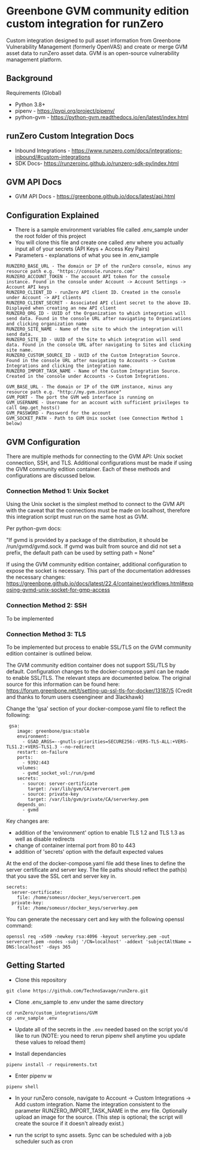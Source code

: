 # Greenbone GVM community edition custom integration for runZero
Custom integration designed to pull asset information from Greenbone Vulnerability Management (formerly OpenVAS) and create or merge GVM asset data to runZero asset data. GVM is an open-source vulnerability management platform.

## Background

Requirements (Global)

- Python 3.8+
- pipenv - https://pypi.org/project/pipenv/
- python-gvm - https://python-gvm.readthedocs.io/en/latest/index.html

## runZero Custom Integration Docs

- Inbound Integrations - https://www.runzero.com/docs/integrations-inbound/#custom-integrations
- SDK Docs- https://runzeroinc.github.io/runzero-sdk-py/index.html

## GVM API Docs

- GVM API Docs - https://greenbone.github.io/docs/latest/api.html

## Configuration Explained

- There is a sample environment variables file called .env_sample under the root folder of this project
- You will clone this file and create one called .env where you actually input all of your secrets (API Keys + Access Key Pairs)
- Parameters - explanations of what you see in .env_sample

```
RUNZERO_BASE_URL - The domain or IP of the runZero console, minus any resource path e.g. "https://console.runzero.com"
RUNZERO_ACCOUNT_TOKEN - The account API token for the console instance. Found in the console under Account -> Account Settings -> Account API keys
RUNZERO_CLIENT_ID - runZero API client ID. Created in the console under Account -> API clients
RUNZERO_CLIENT_SECRET - Associated API client secret to the above ID. Displayed when creating an new API client
RUNZERO_ORG_ID - UUID of the Organization to which integration will send data. Found in the console URL after navigating to Organizations and clicking organization name
RUNZERO_SITE_NAME - Name of the site to which the integration will send data.  
RUNZERO_SITE_ID - UUID of the Site to which integration will send data. Found in the console URL after navigating to Sites and clicking site name.
RUNZERO_CUSTOM_SOURCE_ID - UUID of the Custom Integration Source. Found in the console URL after navigating to Accounts -> Custom Integrations and clicking the integration name.
RUNZERO_IMPORT_TASK_NAME - Name of the Custom Integration Source. Created in the console under Accounts -> Custom Integrations.

GVM_BASE_URL - The domain or IP of the GVM instance, minus any resource path e.g. "http://my.gvm.instance"
GVM_PORT - The port the GVM web interface is running on
GVM_USERNAME - Username for an account with sufficient privileges to call Gmp.get_hosts()
GVM_PASSWORD - Password for the account
GVM_SOCKET_PATH - Path to GVM Unix socket (see Connection Method 1 below)
```

## GVM Configuration

There are multiple methods for connecting to the GVM API: Unix socket connection, SSH, and TLS. Additional configurations must be made if using the GVM community edition container. Each of these methods and configurations are discussed below.

### Connection Method 1: Unix Socket

Using the Unix socket is the simplest method to connect to the GVM API with the caveat that the connections must be made on localhost, therefore this integration script must run on the same host as GVM.

Per python-gvm docs:

"If gvmd is provided by a package of the distribution, it should be /run/gvmd/gvmd.sock. If gvmd was built from source and did not set a prefix, the default path can be used by setting path = None"

If using the GVM community edition container, additional configuration to expose the socket is necessary. This part of the documentation addresses the necessary changes: https://greenbone.github.io/docs/latest/22.4/container/workflows.html#exposing-gvmd-unix-socket-for-gmp-access

### Connection Method 2: SSH
To be implemented
### Connection Method 3: TLS
To be implemented but process to enable SSL/TLS on the GVM community edition container is outlined below.

The GVM community edition container does not support SSL/TLS by default. Configuration changes to the docker-compose.yaml can be made to enable SSL/TLS.
The relevant steps are documented below. The original source for this information can be found here: https://forum.greenbone.net/t/setting-up-ssl-tls-for-docker/13187/5 (Credit and thanks to forum users cseengineer and 3lackhawk)

Change the 'gsa' section of your docker-compose.yaml file to reflect the following:

```
 gsa:
    image: greenbone/gsa:stable
    environment:
      - GSAD_ARGS=--gnutls-priorities=SECURE256:-VERS-TLS-ALL:+VERS-TLS1.2:+VERS-TLS1.3 --no-redirect 
    restart: on-failure
    ports:
      - 9392:443
    volumes:
      - gvmd_socket_vol:/run/gvmd
    secrets:
      - source: server-certificate
        target: /var/lib/gvm/CA/servercert.pem
      - source: private-key
        target: /var/lib/gvm/private/CA/serverkey.pem
    depends_on:
      - gvmd
```
Key changes are:
 - addition of the 'environment' option to enable TLS 1.2 and TLS 1.3 as well as disable redirects
 - change of container internal port from 80 to 443
 - addition of 'secrets' option with the default expected values


At the end of the docker-compose.yaml file add these lines to define the server certificate and server key. The file paths should reflect the path(s) that you save the SSL cert and server key in.

```
secrets:
  server-certificate:
    file: /home/someusr/docker_keys/servercert.pem
  private-key:
    file: /home/someusr/docker_keys/serverkey.pem
```

You can generate the necessary cert and key with the following openssl command:

```
openssl req -x509 -newkey rsa:4096 -keyout serverkey.pem -out servercert.pem -nodes -subj '/CN=localhost' -addext 'subjectAltName = DNS:localhost' -days 365
```
## Getting Started

- Clone this repository

```
git clone https://github.com/TechnoSavage/runZero.git
```

- Clone .env_sample to .env under the same directory

```
cd runZero/custom_integrations/GVM
cp .env_sample .env
```

- Update all of the secrets in the `.env` needed based on the script you'd like to run (NOTE: you need to rerun pipenv shell anytime you update these  values to reload them)

- Install dependancies

```
pipenv install -r requirements.txt
```

- Enter pipenv
w
```
pipenv shell
```
- In your runZero console, navigate to Account -> Custom Integrations -> Add custom integration. Name the integration consistent to the parameter RUNZERO_IMPORT_TASK_NAME in the .env file. Optionally upload an image for the source. 
(This step is optional; the script will create the source if it doesn't already exist.)

- run the script to sync assets. Sync can be scheduled with a job scheduler such as cron